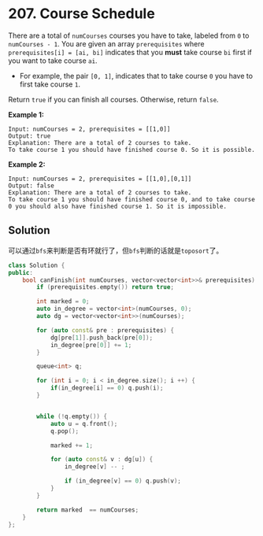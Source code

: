 # 207. Course Schedule

There are a total of `numCourses` courses you have to take, labeled from `0` to `numCourses - 1`. You are given an array `prerequisites` where `prerequisites[i] = [ai, bi]` indicates that you **must** take course `bi` first if you want to take course `ai`.

- For example, the pair `[0, 1]`, indicates that to take course `0` you have to first take course `1`.

Return `true` if you can finish all courses. Otherwise, return `false`.

 

**Example 1:**

```
Input: numCourses = 2, prerequisites = [[1,0]]
Output: true
Explanation: There are a total of 2 courses to take. 
To take course 1 you should have finished course 0. So it is possible.
```

**Example 2:**

```
Input: numCourses = 2, prerequisites = [[1,0],[0,1]]
Output: false
Explanation: There are a total of 2 courses to take. 
To take course 1 you should have finished course 0, and to take course 0 you should also have finished course 1. So it is impossible.
```

## Solution

可以通过`bfs`来判断是否有环就行了，但`bfs`判断的话就是`toposort`了。

```c++
class Solution {
public:
    bool canFinish(int numCourses, vector<vector<int>>& prerequisites) {
        if (prerequisites.empty()) return true;

        int marked = 0;
        auto in_degree = vector<int>(numCourses, 0);
        auto dg = vector<vector<int>>(numCourses);

        for (auto const& pre : prerequisites) {
            dg[pre[1]].push_back(pre[0]);
            in_degree[pre[0]] += 1;
        }

        queue<int> q;

        for (int i = 0; i < in_degree.size(); i ++) {
            if(in_degree[i] == 0) q.push(i);
        }


        while (!q.empty()) {
            auto u = q.front();
            q.pop();

            marked += 1;

            for (auto const& v : dg[u]) {
                in_degree[v] -- ;

                if (in_degree[v] == 0) q.push(v);
            }
        }

        return marked  == numCourses;
    }
};
```

